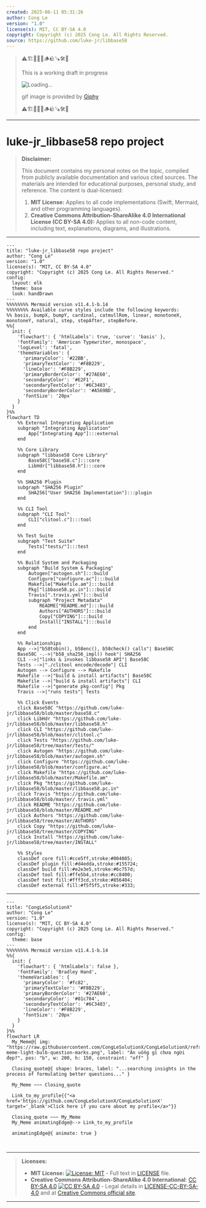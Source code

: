 ```yaml
---
created: 2025-06-11 05:31:26
author: Cong Le
version: "1.0"
license(s): MIT, CC BY-SA 4.0
copyright: Copyright (c) 2025 Cong Le. All Rights Reserved.
source: https://github.com/luke-jr/libbase58
---
```



> ⚠️🏗️🚧🦺🧱🪵🪨🪚🛠️👷
> 
> This is a working draft in progress
> 
> ![Loading...](https://media3.giphy.com/media/v1.Y2lkPTc5MGI3NjExZDJ0amFhaDRvN2R3cjgxczd2MHJ4MW1oczJ1ZjZsMGkwcDZ0b3pxcyZlcD12MV9pbnRlcm5hbF9naWZfYnlfaWQmY3Q9Zw/trN9ht5RlE3Dcwavg2/giphy.gif)
>
> gif image is provided by [Giphy](https://giphy.com)
> 
> ⚠️🏗️🚧🦺🧱🪵🪨🪚🛠️👷


----




# luke-jr_libbase58 repo project
> **Disclaimer:**
>
> This document contains my personal notes on the topic,
> compiled from publicly available documentation and various cited sources.
> The materials are intended for educational purposes, personal study, and reference.
> The content is dual-licensed:
> 1. **MIT License:** Applies to all code implementations (Swift, Mermaid, and other programming languages).
> 2. **Creative Commons Attribution-ShareAlike 4.0 International License (CC BY-SA 4.0):** Applies to all non-code content, including text, explanations, diagrams, and illustrations.
---

```mermaid
---
title: "luke-jr_libbase58 repo project"
author: "Cong Le"
version: "1.0"
license(s): "MIT, CC BY-SA 4.0"
copyright: "Copyright (c) 2025 Cong Le. All Rights Reserved."
config:
  layout: elk
  theme: base
  look: handDrawn
---
%%%%%%%% Mermaid version v11.4.1-b.14
%%%%%%%% Available curve styles include the following keywords:
%% basis, bumpX, bumpY, cardinal, catmullRom, linear, monotoneX, monotoneY, natural, step, stepAfter, stepBefore.
%%{
  init: {
    'flowchart': { 'htmlLabels': true, 'curve': 'basis' },
    'fontFamily': 'American Typewriter, monospace',
    'logLevel': 'fatal',
    'themeVariables': {
      'primaryColor': '#22BB',
      'primaryTextColor': '#F8B229',
      'lineColor': '#F8B229',
      'primaryBorderColor': '#27AE60',
      'secondaryColor': '#E2F1',
      'secondaryTextColor': '#6C3483',
      'secondaryBorderColor': '#A569BD',
      'fontSize': '20px'
    }
  }
}%%
flowchart TD
    %% External Integrating Application
    subgraph "Integrating Application"
        App["Integrating App"]:::external
    end

    %% Core Library
    subgraph "libbase58 Core Library"
        Base58C["base58.c"]:::core
        LibHdr["libbase58.h"]:::core
    end

    %% SHA256 Plugin
    subgraph "SHA256 Plugin"
        SHA256["User SHA256 Implementation"]:::plugin
    end

    %% CLI Tool
    subgraph "CLI Tool"
        CLI["clitool.c"]:::tool
    end

    %% Test Suite
    subgraph "Test Suite"
        Tests["tests/"]:::test
    end

    %% Build System and Packaging
    subgraph "Build System & Packaging"
        Autogen["autogen.sh"]:::build
        Configure["configure.ac"]:::build
        Makefile["Makefile.am"]:::build
        Pkg["libbase58.pc.in"]:::build
        Travis[".travis.yml"]:::build
        subgraph "Project Metadata"
            README["README.md"]:::build
            Authors["AUTHORS"]:::build
            Copy["COPYING"]:::build
            Install["INSTALL"]:::build
        end
    end

    %% Relationships
    App -->|"b58tobin(), b58enc(), b58check() calls"| Base58C
    Base58C -.->|"b58_sha256_impl() hook"| SHA256
    CLI -->|"links & invokes libbase58 API"| Base58C
    Tests -->|"./clitool encode/decode"| CLI
    Autogen --> Configure --> Makefile
    Makefile -->|"build & install artifacts"| Base58C
    Makefile -->|"build & install artifacts"| CLI
    Makefile -->|"generate pkg-config"| Pkg
    Travis -->|"runs tests"| Tests

    %% Click Events
    click Base58C "https://github.com/luke-jr/libbase58/blob/master/base58.c"
    click LibHdr "https://github.com/luke-jr/libbase58/blob/master/libbase58.h"
    click CLI "https://github.com/luke-jr/libbase58/blob/master/clitool.c"
    click Tests "https://github.com/luke-jr/libbase58/tree/master/tests/"
    click Autogen "https://github.com/luke-jr/libbase58/blob/master/autogen.sh"
    click Configure "https://github.com/luke-jr/libbase58/blob/master/configure.ac"
    click Makefile "https://github.com/luke-jr/libbase58/blob/master/Makefile.am"
    click Pkg "https://github.com/luke-jr/libbase58/blob/master/libbase58.pc.in"
    click Travis "https://github.com/luke-jr/libbase58/blob/master/.travis.yml"
    click README "https://github.com/luke-jr/libbase58/blob/master/README.md"
    click Authors "https://github.com/luke-jr/libbase58/tree/master/AUTHORS"
    click Copy "https://github.com/luke-jr/libbase58/tree/master/COPYING"
    click Install "https://github.com/luke-jr/libbase58/tree/master/INSTALL"

    %% Styles
    classDef core fill:#cce5ff,stroke:#004085;
    classDef plugin fill:#d4edda,stroke:#155724;
    classDef build fill:#e2e3e5,stroke:#6c757d;
    classDef tool fill:#ffe5b4,stroke:#cc8400;
    classDef test fill:#fff3cd,stroke:#856404;
    classDef external fill:#f5f5f5,stroke:#333;
```


---

<!-- 
```mermaid
%% Current Mermaid version
info
```  -->


```mermaid
---
title: "CongLeSolutionX"
author: "Cong Le"
version: "1.0"
license(s): "MIT, CC BY-SA 4.0"
copyright: "Copyright (c) 2025 Cong Le. All Rights Reserved."
config:
  theme: base
---
%%%%%%%% Mermaid version v11.4.1-b.14
%%{
  init: {
    'flowchart': { 'htmlLabels': false },
    'fontFamily': 'Bradley Hand',
    'themeVariables': {
      'primaryColor': '#fc82',
      'primaryTextColor': '#F8B229',
      'primaryBorderColor': '#27AE60',
      'secondaryColor': '#81c784',
      'secondaryTextColor': '#6C3483',
      'lineColor': '#F8B229',
      'fontSize': '20px'
    }
  }
}%%
flowchart LR
  My_Meme@{ img: "https://raw.githubusercontent.com/CongLeSolutionX/CongLeSolutionX/refs/heads/main/assets/images/My-meme-light-bulb-question-marks.png", label: "Ăn uống gì chưa ngừi đẹp?", pos: "b", w: 200, h: 150, constraint: "off" }

  Closing_quote@{ shape: braces, label: "...searching insights in the process of formulating better questions..." }
    
  My_Meme ~~~ Closing_quote
    
  Link_to_my_profile{{"<a href='https://github.com/CongLeSolutionX/CongLeSolutionX' target='_blank'>Click here if you care about my profile</a>"}}

  Closing_quote ~~~ My_Meme
  My_Meme animatingEdge@--> Link_to_my_profile
  
  animatingEdge@{ animate: true }



```

---
>**Licenses:**
>
>- **MIT License:**  [![License: MIT](https://img.shields.io/badge/License-MIT-yellow.svg)](LICENSE) - Full text in [LICENSE](LICENSE) file.
>- **Creative Commons Attribution-ShareAlike 4.0 International**: [CC BY-SA 4.0](https://creativecommons.org/licenses/by-sa/4.0/) [![CC BY-SA 4.0](https://licensebuttons.net/l/by-sa/4.0/88x31.png)](https://creativecommons.org/licenses/by-sa/4.0/) - Legal details in [LICENSE-CC-BY-SA-4.0](THE_PAST/LICENSE-CC-BY-SA-4.0) and at [Creative Commons official site](https://creativecommons.org/licenses/by-sa/4.0/).
>
---